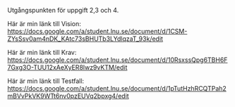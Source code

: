 Utgångspunkten för uppgift 2,3 och 4.

Här är min länk till Vision:
https://docs.google.com/a/student.lnu.se/document/d/1CSM-ZYsSsv0am4nDK_KAtc73sBHUTb3LYdlqzaT_93k/edit

Här är min länk till Krav:
https://docs.google.com/a/student.lnu.se/document/d/10RsxssQpg6TBH6F7Gxg3O-TUU12xAeXyER8lwz9vKTM/edit

Här är min länk till Testfall:
https://docs.google.com/a/student.lnu.se/document/d/1pTutHzhRCQTPah2mBVvPkVK9WTt6nv0pzEUVq2bpxg4/edit
